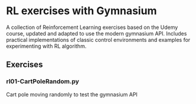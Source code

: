 # RL exercises with Gymnasium

A collection of Reinforcement Learning exercises based on the Udemy course, updated and adapted to use the modern gymnasium API. Includes practical implementations of classic control environments and examples for experimenting with RL algorithm.




## Exercises
### rl01-CartPoleRandom.py
Cart pole moving randomly to test the gymnasium API
